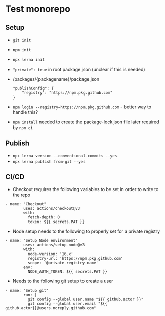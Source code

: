 # Test monorepo

## Setup
* `git init`
* `npm init`
* `npx lerna init`
* `"private": true` in root package.json (unclear if this is needed)
* /packages/{packagename}/package.json 

      "publishConfig": {
          "registry": "https://npm.pkg.github.com"
      }
* `npm login --registry=https://npm.pkg.github.com` - better way to handle this?
* `npm install` needed to create the package-lock.json file later required by `npm ci`

## Publish
* `npx lerna version --conventional-commits --yes`
* `npx lerna publish from-git --yes`

## CI/CD
* Checkout requires the following variables to be set in order to write to the repo
```
- name: "Checkout"
        uses: actions/checkout@v3
        with: 
          fetch-depth: 0
          token: ${{ secrets.PAT }}
```
* Node setup needs to the following to properly set for a private registry
```
- name: "Setup Node environment"
        uses: actions/setup-node@v3
        with:
          node-version: '16.x'
          registry-url: 'https://npm.pkg.github.com'
          scope: '@private-registry-name'
        env:
          NODE_AUTH_TOKEN: ${{ secrets.PAT }}
```
* Needs to the following git setup to create a user
```
- name: "Setup git"
        run: |
          git config --global user.name "${{ github.actor }}"
          git config --global user.email "${{ github.actor}}@users.noreply.github.com"
```